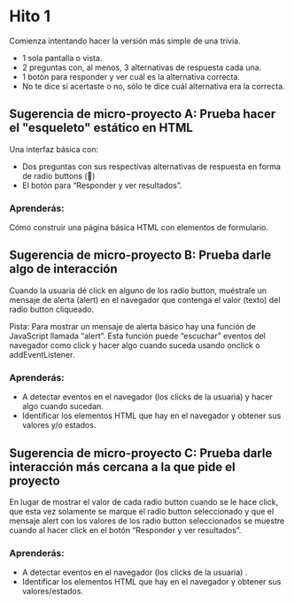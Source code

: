 # Hito 1

Comienza intentando hacer la versión más simple de una trivia.

* 1 sola pantalla o vista.
* 2 preguntas con, al menos, 3 alternativas de respuesta cada una.
* 1 botón para responder y ver cuál es la alternativa correcta.
* No te dice si acertaste o no, sólo te dice cuál alternativa era la correcta.

## Sugerencia de micro-proyecto A: Prueba hacer el "esqueleto" estático en HTML

Una interfaz básica con:

* Dos preguntas con sus respectivas alternativas de respuesta en forma de radio buttons (🔘)
* El botón para “Responder y ver resultados”.

### Aprenderás:

Cómo construir una página básica HTML con elementos de formulario.

## Sugerencia de micro-proyecto B: Prueba darle algo de interacción

Cuando la usuaria dé click en alguno de los radio button, muéstrale un mensaje de alerta (alert) en el navegador que contenga el valor (texto) del radio button cliqueado.

Pista: Para mostrar un mensaje de alerta básico hay una función de JavaScript llamada “alert”. Esta función puede “escuchar” eventos del navegador como click y hacer algo cuando suceda usando onclick o addEventListener.

### Aprenderás:

* A detectar eventos en el navegador (los clicks de la usuaria) y hacer algo cuando sucedan.
* Identificar los elementos HTML que hay en el navegador y obtener sus valores y/o estados.

## Sugerencia de micro-proyecto C: Prueba darle interacción más cercana a la que pide el proyecto

En lugar de mostrar el valor de cada radio button cuando se le hace click, que esta vez solamente se marque el radio button seleccionado y que el mensaje alert con los valores de los radio button seleccionados se muestre cuando al hacer click en el botón “Responder y ver resultados”.

### Aprenderás:

* A detectar eventos en el navegador (los clicks de la usuaria) .
* Identificar los elementos HTML que hay en el navegador y obtener sus valores/estados.
